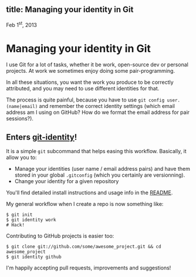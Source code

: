 title: Managing your identity in Git
---

<div class="date">
Feb 1<sup>st</sup>, 2013
</div>

Managing your identity in Git
=============================

I use Git for a lot of tasks, whether it be work, open-source dev or personal
projects. At work we sometimes enjoy doing some pair-programming.

In all these situations, you want the work you produce to be correctly
attributed, and you may need to use different identities for that.

The process is quite painful, because you have to use `git config
user.(name|email)` and remember the correct identity settings (which email
address am I using on GitHub? How do we format the email address for pair
sessions?).

Enters [git-identity](http://github.com/madx/git-identity)!
-----------------------------------------------------------

It is a simple `git` subcommand that helps easing this workflow. Basically, it
allow you to:

* Manage your identities (user name / email address pairs) and have them stored in
  your global `.gitconfig` (which you certainly are versionning).
* Change your identity for a given repository



You'll find detailed install instructions and usage info in the
[README](https://github.com/madx/git-identity/blob/master/README.mkd).

My general workflow when I create a repo is now something like:

``` console
$ git init
$ git identity work
# Hack!
```

Contributing to GitHub projects is easier too:

``` console
$ git clone git://github.com/some/awesome_project.git && cd awesome_project
$ git identity github
```

I'm happily accepting pull requests, improvements and suggestions!

